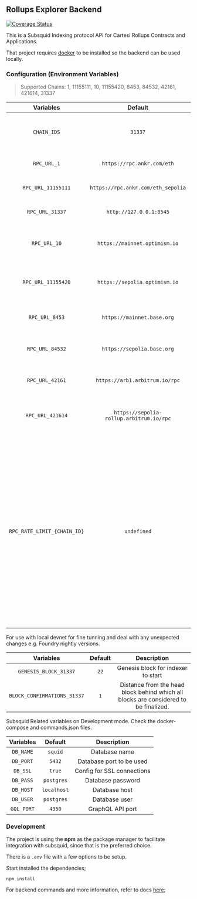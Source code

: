 ## Rollups Explorer Backend

[![Coverage Status](https://coveralls.io/repos/github/cartesi/rollups-explorer-api/badge.svg?branch=main)](https://coveralls.io/github/cartesi/rollups-explorer-api?branch=main)

This is a Subsquid Indexing protocol API for Cartesi Rollups Contracts and Applications.

That project requires [docker](https://docker.com) to be installed so the backend can be used locally.

### Configuration (Environment Variables)

> Supported Chains: 1, 11155111, 10, 11155420, 8453, 84532, 42161, 421614, 31337

|          Variables          |                 Default                  |                                                                                                                                                        Description                                                                                                                                                         |
| :-------------------------: | :--------------------------------------: | :------------------------------------------------------------------------------------------------------------------------------------------------------------------------------------------------------------------------------------------------------------------------------------------------------------------------: |
|         `CHAIN_IDS`         |                 `31337`                  |                                                                                                                                     Comma separated supported chain ids to be indexed                                                                                                                                      |
|         `RPC_URL_1`         |        `https://rpc.ankr.com/eth`        |                                                                                                                                               Endpoint for Mainnet RPC node                                                                                                                                                |
|     `RPC_URL_11155111`      |    `https://rpc.ankr.com/eth_sepolia`    |                                                                                                                                               Endpoint for Sepolia RPC node                                                                                                                                                |
|       `RPC_URL_31337`       |         `http://127.0.0.1:8545`          |                                                                                                                                                  Endpoint for local node                                                                                                                                                   |
|        `RPC_URL_10`         |      `https://mainnet.optimism.io`       |                                                                                                                                           Endpoint for Optimism Mainnet RPC node                                                                                                                                           |
|     `RPC_URL_11155420`      |      `https://sepolia.optimism.io`       |                                                                                                                                           Endpoint for Optimism Sepolia RPC node                                                                                                                                           |
|       `RPC_URL_8453`        |        `https://mainnet.base.org`        |                                                                                                                                             Endpoint for Base Mainnet RPC node                                                                                                                                             |
|       `RPC_URL_84532`       |        `https://sepolia.base.org`        |                                                                                                                                             Endpoint for Base Sepolia RPC node                                                                                                                                             |
|       `RPC_URL_42161`       |      `https://arb1.arbitrum.io/rpc`      |                                                                                                                                               Endpoint for Arbitrum RPC node                                                                                                                                               |
|      `RPC_URL_421614`       | `https://sepolia-rollup.arbitrum.io/rpc` |                                                                                                                                           Endpoint for Arbitrum Sepolia RPC node                                                                                                                                           |
| `RPC_RATE_LIMIT_{CHAIN_ID}` |               `undefined`                | Option to fine tune concurrent requests by rate limiting the requests to RPC node providers. Replace {CHAIN_ID} with a supported chain id and set a Number e.g. 15. That is good to avoid [429](https://developer.mozilla.org/en-US/docs/Web/HTTP/Status/429) status code when using free tiers. The default is Full speed |

For use with local devnet for fine tunning and deal with any unexpected changes e.g. Foundry nightly versions.

|          Variables          | Default |                                     Description                                      |
| :-------------------------: | :-----: | :----------------------------------------------------------------------------------: |
|    `GENESIS_BLOCK_31337`    |  `22`   |                          Genesis block for indexer to start                          |
| `BLOCK_CONFIRMATIONS_31337` |   `1`   | Distance from the head block behind which all blocks are considered to be finalized. |

Subsquid Related variables on Development mode. Check the docker-compose and commands.json files.

| Variables  |   Default   |        Description         |
| :--------: | :---------: | :------------------------: |
| `DB_NAME`  |   `squid`   |       Database name        |
| `DB_PORT`  |   `5432`    |  Database port to be used  |
|  `DB_SSL`  |   `true`    | Config for SSL connections |
| `DB_PASS`  | `postgres`  |     Database password      |
| `DB_HOST`  | `localhost` |       Database host        |
| `DB_USER`  | `postgres`  |       Database user        |
| `GQL_PORT` |   `4350`    |      GraphQL API port      |

### Development

The project is using the **npm** as the package manager to facilitate integration with subsquid, since that is the preferred choice.

There is a `.env` file with a few options to be setup.

Start installed the dependencies;

```console
npm install
```

For backend commands and more information, refer to docs [here](./docs/backend-commands.MD);
